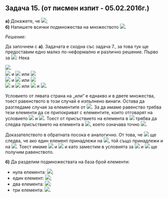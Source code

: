 ## Задача 15. (от писмен изпит - 05.02.2016г.) 

**а)** Докажете, че <img src="https://latex.codecogs.com/svg.latex?\Large&space;(A\cap{B})\cup{C}=A\cap{(B\cup{C})}\Leftrightarrow{C\subseteq{A}}">;<br>
**б)** Напишете всички подмножества на множеството <img src="https://latex.codecogs.com/svg.latex?\Large&space;\{\varnothing{,\{\varnothing\},{\{\{\varnothing\}\}}}\}">.

*Решение:*

Да започнем с **а)**. Задачата е сходна със задача 7., за това тук ще предоставим едно малко по-неформално и различно решение. Първо за <img src="https://latex.codecogs.com/svg.latex?\Large&space;(\Rightarrow)">: Нека

<img src="https://latex.codecogs.com/svg.latex?\Large&space;(A\cap{B})\cup{C}=A\cap{(B\cup{C})}">.<br>
<img src="https://latex.codecogs.com/svg.latex?\Large&space;(A\cap{B})\cup{C})=\{a|(a\in{A}"> и <img src="https://latex.codecogs.com/svg.latex?\Large&space;a\in{B})"> или <img src="https://latex.codecogs.com/svg.latex?\Large&space;a\in{C}\}"><br>
<img src="https://latex.codecogs.com/svg.latex?\Large&space;A\cap{B\cup{C}}=\{a|a\in{A}"> и <img src="https://latex.codecogs.com/svg.latex?\Large&space;(a\in{B}"> или <img src="https://latex.codecogs.com/svg.latex?\Large&space;a\in{C})\}="><br><img src="https://latex.codecogs.com/svg.latex?\Large&space;\{a|(a\in{A}"> и <img src="https://latex.codecogs.com/svg.latex?\Large&space;a\in{B})"> или <img src="https://latex.codecogs.com/svg.latex?\Large&space;(a\in{A}"> и <img src="https://latex.codecogs.com/svg.latex?\Large&space;a\in{C}\}">.

Условието от лявата страна на „или“ е еднакво и в двете множества, тоест равенството в този случай е изпълнено винаги. Остава да разгледаме случая за елементите от <img src="https://latex.codecogs.com/svg.latex?\Large&space;C">. За да имаме равенство трябва тези елементи да се припокриват с елементите, които отговарят на условието <img src="https://latex.codecogs.com/svg.latex?\Large&space;(a\in{A}"> и <img src="https://latex.codecogs.com/svg.latex?\Large&space;a\in{C})">. Тоест от присъствието на елемента в <img src="https://latex.codecogs.com/svg.latex?\Large&space;C"> трябва да следва присъствието на елемента в <img src="https://latex.codecogs.com/svg.latex?\Large&space;A">, което означава точно <img src="https://latex.codecogs.com/svg.latex?\Large&space;C\in{A}">.

Доказателството в обратната посока е аналогично. От това, че <img src="https://latex.codecogs.com/svg.latex?\Large&space;C\in{A}"> ще следва, че ако един елемент принадлежи на <img src="https://latex.codecogs.com/svg.latex?\Large&space;C">, той също принадлежи и на <img src="https://latex.codecogs.com/svg.latex?\Large&space;A">. Тоест имаме <img src="https://latex.codecogs.com/svg.latex?\Large&space;a\in{C}\Rightarrow{a\in{A}}"> и <img src="https://latex.codecogs.com/svg.latex?\Large&space;a\in{C}"> и като заместим в условията за <img src="https://latex.codecogs.com/svg.latex?\Large&space;(A\cap{B})\cup{C}"> и <img src="https://latex.codecogs.com/svg.latex?\Large&space;A\cap(B\cup{C})"> ще получим равенството.

**б)** Да разделим подмножествата на база брой елементи:
- нула елемента: <img src="https://latex.codecogs.com/svg.latex?\Large&space;varnothing">;
- един елемент: <img src="https://latex.codecogs.com/svg.latex?\Large&space;\{\varnothing\},\{\{\varnothing\}\},\{\{\{\varnothing\}\}\}">;
- два елемента: <img src="https://latex.codecogs.com/svg.latex?\Large&space;\{\varnothing{,\{\varnothing\}}\},\{\varnothing{,}\{\{\varnothing\}\}\},\{\{\varnothing\},\{\{\varnothing\}\}\}">;
- три елемента: <img src="https://latex.codecogs.com/svg.latex?\Large&space;\{\varnothing{,}\{\varnothing\},\{\{\varnothing\}\}\}">.
